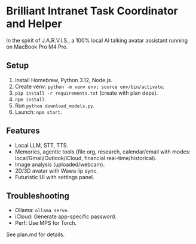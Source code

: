 # Brilliant Intranet Task Coordinator and Helper

In the spirit of J.A.R.V.I.S., a 100% local AI talking avatar assistant running on MacBook Pro M4 Pro.

## Setup
1. Install Homebrew, Python 3.12, Node.js.
2. Create venv: `python -m venv env; source env/bin/activate`.
3. `pip install -r requirements.txt` (create with plan deps).
4. `npm install`.
5. Run `python download_models.py`.
6. Launch: `npm start`.

## Features
- Local LLM, STT, TTS.
- Memories, agentic tools (file org, research, calendar/email with modes: local/Gmail/Outlook/iCloud, financial real-time/historical).
- Image analysis (uploaded/webcam).
- 2D/3D avatar with Wawa lip sync.
- Futuristic UI with settings panel.

## Troubleshooting
- Ollama: `ollama serve`.
- iCloud: Generate app-specific password.
- Perf: Use MPS for Torch.

See plan.md for details.